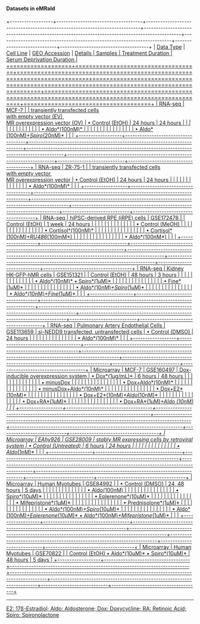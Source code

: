 #### Datasets in eMRald

+------------------+------------------------------------+---------------------------------------------------------------------------+---------------------------------------------------------------------------------------------+------------------------------------------------------------------------+----------------------------+-------------------------------------+
| <u>Data Type</u> | <u>Cell Line</u>                   | <u>GEO Accession</u>                                                      | <u>Details                                                                                  | <u>Samples</u>                                                         | <u>Treatment Duration </u> | <u> Serum Deprivation Duration </u> |
+==================+====================================+===========================================================================+=============================================================================================+========================================================================+============================+=====================================+
| RNA-seq          | MCF-7                              |                                                                           | transiently transfected cells <br>with empty vector (EV), <br>MR overexpression vector (OV) | • Control (EtOH)                                                       | 24 hours                   | 24 hours                            |
|                  |                                    |                                                                           |                                                                                             |                                                                        |                            |                                     |
|                  |                                    |                                                                           |                                                                                             | • Aldo*(100nM)*                                                        |                            |                                     |
|                  |                                    |                                                                           |                                                                                             |                                                                        |                            |                                     |
|                  |                                    |                                                                           |                                                                                             | • Aldo*(100nM)*+Spiro*(20nM)*                                          |                            |                                     |
+------------------+------------------------------------+---------------------------------------------------------------------------+---------------------------------------------------------------------------------------------+------------------------------------------------------------------------+----------------------------+-------------------------------------+
| RNA-seq          | ZR-75-1                            |                                                                           | transiently transfected cells <br>with empty vector, <br>MR overexpression vector           | • Control (EtOH)                                                       | 24 hours                   | 24 hours                            |
|                  |                                    |                                                                           |                                                                                             |                                                                        |                            |                                     |
|                  |                                    |                                                                           |                                                                                             | • Aldo*(100nM)*                                                        |                            |                                     |
+------------------+------------------------------------+---------------------------------------------------------------------------+---------------------------------------------------------------------------------------------+------------------------------------------------------------------------+----------------------------+-------------------------------------+
| RNA-seq          | hiPSC-derived RPE (iRPE) cells     | [GSE172478](https://www.ncbi.nlm.nih.gov/geo/query/acc.cgi?acc=GSE172478) |                                                                                             | Control (EtOH)                                                         | 1 week                     | 24 hours                            |
|                  |                                    |                                                                           |                                                                                             |                                                                        |                            |                                     |
|                  |                                    |                                                                           |                                                                                             | • Control (MeOH)                                                       |                            |                                     |
|                  |                                    |                                                                           |                                                                                             |                                                                        |                            |                                     |
|                  |                                    |                                                                           |                                                                                             | • Cortisol*(100nM)*                                                    |                            |                                     |
|                  |                                    |                                                                           |                                                                                             |                                                                        |                            |                                     |
|                  |                                    |                                                                           |                                                                                             | • Cortisol*(100nM)*+RU486*(100mM*)                                     |                            |                                     |
|                  |                                    |                                                                           |                                                                                             |                                                                        |                            |                                     |
|                  |                                    |                                                                           |                                                                                             | • Aldo*(100nM*)                                                        |                            |                                     |
+------------------+------------------------------------+---------------------------------------------------------------------------+---------------------------------------------------------------------------------------------+------------------------------------------------------------------------+----------------------------+-------------------------------------+
| RNA-seq          | Kidney HK-GFP-hMR cells            | [GSE151321](https://www.ncbi.nlm.nih.gov/geo/query/acc.cgi?acc=GSE151321) |                                                                                             | Control (EtOH)                                                         | 48 hours                   | 3 hours                             |
|                  |                                    |                                                                           |                                                                                             |                                                                        |                            |                                     |
|                  |                                    |                                                                           |                                                                                             | • Aldo*(10nM)* • Spiro*(1μM)*                                          |                            |                                     |
|                  |                                    |                                                                           |                                                                                             |                                                                        |                            |                                     |
|                  |                                    |                                                                           |                                                                                             | • Fine*(1μM)*                                                          |                            |                                     |
|                  |                                    |                                                                           |                                                                                             |                                                                        |                            |                                     |
|                  |                                    |                                                                           |                                                                                             | • Aldo*(10nM)*+Spiro*(1μM)*                                            |                            |                                     |
|                  |                                    |                                                                           |                                                                                             |                                                                        |                            |                                     |
|                  |                                    |                                                                           |                                                                                             | • Aldo*(10nM)*+Fine*(1μM)*                                             |                            |                                     |
+------------------+------------------------------------+---------------------------------------------------------------------------+---------------------------------------------------------------------------------------------+------------------------------------------------------------------------+----------------------------+-------------------------------------+
| RNA-seq          | Pulmonary Artery Endothelial Cells | [GSE113659](https://www.ncbi.nlm.nih.gov/geo/query/acc.cgi?acc=GSE113659) | si-NEDD9 transfected, untransfected cells                                                   | • Control (DMSO)                                                       | 24 hours                   |                                     |
|                  |                                    |                                                                           |                                                                                             |                                                                        |                            |                                     |
|                  |                                    |                                                                           |                                                                                             | • Aldo*(100nM)*                                                        |                            |                                     |
+------------------+------------------------------------+---------------------------------------------------------------------------+---------------------------------------------------------------------------------------------+------------------------------------------------------------------------+----------------------------+-------------------------------------+
| Microarray       | MCF-7                              | [GSE160497](https://www.ncbi.nlm.nih.gov/geo/query/acc.cgi?acc=GSE160497) | Dox-inducible overexpression system                                                         | • Dox*(1μg/mL)*                                                        | 6 hours                    | 48 hours                            |
|                  |                                    |                                                                           |                                                                                             |                                                                        |                            |                                     |
|                  |                                    |                                                                           |                                                                                             | • minusDox                                                             |                            |                                     |
|                  |                                    |                                                                           |                                                                                             |                                                                        |                            |                                     |
|                  |                                    |                                                                           |                                                                                             | • Dox+Aldo*(10nM)*                                                     |                            |                                     |
|                  |                                    |                                                                           |                                                                                             |                                                                        |                            |                                     |
|                  |                                    |                                                                           |                                                                                             | • minusDox+Aldo*(10nM)*                                                |                            |                                     |
|                  |                                    |                                                                           |                                                                                             |                                                                        |                            |                                     |
|                  |                                    |                                                                           |                                                                                             | • Dox+E2*(10nM)*                                                       |                            |                                     |
|                  |                                    |                                                                           |                                                                                             |                                                                        |                            |                                     |
|                  |                                    |                                                                           |                                                                                             | • Dox+E2*(10nM)*+Aldo*(10nM)*                                          |                            |                                     |
|                  |                                    |                                                                           |                                                                                             |                                                                        |                            |                                     |
|                  |                                    |                                                                           |                                                                                             | • Dox+RA*(1μM)*                                                        |                            |                                     |
|                  |                                    |                                                                           |                                                                                             |                                                                        |                            |                                     |
|                  |                                    |                                                                           |                                                                                             | • Dox+RA*(1μM)*+Aldo *(10nM)*                                          |                            |                                     |
+------------------+------------------------------------+---------------------------------------------------------------------------+---------------------------------------------------------------------------------------------+------------------------------------------------------------------------+----------------------------+-------------------------------------+
| Microarray       | EAhy926                            | [GSE28009](https://www.ncbi.nlm.nih.gov/geo/query/acc.cgi?acc=GSE28009)   | stably MR expressing cells by retroviral system                                             | • Control (Untreated)                                                  | 6 hours                    | 24 hours                            |
|                  |                                    |                                                                           |                                                                                             |                                                                        |                            |                                     |
|                  |                                    |                                                                           |                                                                                             | • Aldo*(1nM)*                                                          |                            |                                     |
+------------------+------------------------------------+---------------------------------------------------------------------------+---------------------------------------------------------------------------------------------+------------------------------------------------------------------------+----------------------------+-------------------------------------+
| Microarray       | Human Myotubes                     | [GSE84992](https://www.ncbi.nlm.nih.gov/geo/query/acc.cgi?acc=GSE84992)   |                                                                                             | • Control (DMSO)                                                       | 24, 48 hours               | 5 days                              |
|                  |                                    |                                                                           |                                                                                             |                                                                        |                            |                                     |
|                  |                                    |                                                                           |                                                                                             | • Aldo(100nM)                                                          |                            |                                     |
|                  |                                    |                                                                           |                                                                                             |                                                                        |                            |                                     |
|                  |                                    |                                                                           |                                                                                             | • Spiro*(10μM)*                                                        |                            |                                     |
|                  |                                    |                                                                           |                                                                                             |                                                                        |                            |                                     |
|                  |                                    |                                                                           |                                                                                             | • Eplerenone*(10μM)*                                                   |                            |                                     |
|                  |                                    |                                                                           |                                                                                             |                                                                        |                            |                                     |
|                  |                                    |                                                                           |                                                                                             | • Mifepristone*(1μM)*                                                  |                            |                                     |
|                  |                                    |                                                                           |                                                                                             |                                                                        |                            |                                     |
|                  |                                    |                                                                           |                                                                                             | • Prednisolone*(1μM)*                                                  |                            |                                     |
|                  |                                    |                                                                           |                                                                                             |                                                                        |                            |                                     |
|                  |                                    |                                                                           |                                                                                             | • Aldo*(100nM)*+Spiro*(10μM)*                                          |                            |                                     |
|                  |                                    |                                                                           |                                                                                             |                                                                        |                            |                                     |
|                  |                                    |                                                                           |                                                                                             | • Aldo*(100nM)*+Eplerenone*(10μM)* • Aldo*(100nM)*+Mifepristone*(1μM)* |                            |                                     |
+------------------+------------------------------------+---------------------------------------------------------------------------+---------------------------------------------------------------------------------------------+------------------------------------------------------------------------+----------------------------+-------------------------------------+
| Microarray       | Human Myotubes                     | [GSE70822](https://www.ncbi.nlm.nih.gov/geo/query/acc.cgi?acc=GSE70822)   |                                                                                             | Control (EtOH) • Aldo*(10μM)* • Spiro*(10μM)*                          | 48 hours                   | 5 days                              |
+------------------+------------------------------------+---------------------------------------------------------------------------+---------------------------------------------------------------------------------------------+------------------------------------------------------------------------+----------------------------+-------------------------------------+

------------------------------------------------------------------------

E2: 17β-Estradiol; Aldo: Aldosterone; Dox: Doxycycline; RA: Retinoic Acid; Spiro: Spironolactone
